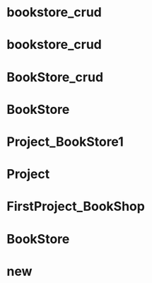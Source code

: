 # bookstore_crud
# bookstore_crud
# BookStore_crud
# BookStore
# Project_BookStore1
# Project
# FirstProject_BookShop
# BookStore
# new
